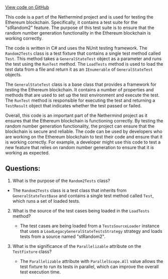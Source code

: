 [View code on GitHub](https://github.com/NethermindEth/nethermind/src/Nethermind/Ethereum.Blockchain.Legacy.Test/Random2Tests.cs)

This code is a part of the Nethermind project and is used for testing the Ethereum blockchain. Specifically, it contains a test suite for the "stRandom2" feature. The purpose of this test suite is to ensure that the random number generation functionality in the Ethereum blockchain is working correctly.

The code is written in C# and uses the NUnit testing framework. The `Random2Tests` class is a test fixture that contains a single test method called `Test`. This method takes a `GeneralStateTest` object as a parameter and runs the test using the `RunTest` method. The `LoadTests` method is used to load the test data from a file and return it as an `IEnumerable` of `GeneralStateTest` objects.

The `GeneralStateTest` class is a base class that provides a framework for testing the Ethereum blockchain. It contains a number of properties and methods that are used to set up the test environment and execute the test. The `RunTest` method is responsible for executing the test and returning a `TestResult` object that indicates whether the test passed or failed.

Overall, this code is an important part of the Nethermind project as it ensures that the Ethereum blockchain is functioning correctly. By testing the random number generation functionality, the project can ensure that the blockchain is secure and reliable. The code can be used by developers who are working on the Ethereum blockchain to test their code and ensure that it is working correctly. For example, a developer might use this code to test a new feature that relies on random number generation to ensure that it is working as expected.
## Questions: 
 1. What is the purpose of the `Random2Tests` class?
   - The `Random2Tests` class is a test class that inherits from `GeneralStateTestBase` and contains a single test method called `Test`, which runs a set of loaded tests.

2. What is the source of the test cases being loaded in the `LoadTests` method?
   - The test cases are being loaded from a `TestsSourceLoader` instance that uses a `LoadLegacyGeneralStateTestsStrategy` strategy and loads tests from a source named "stRandom2".

3. What is the significance of the `Parallelizable` attribute on the `TestFixture` class?
   - The `Parallelizable` attribute with `ParallelScope.All` value allows the test fixture to run its tests in parallel, which can improve the overall test execution time.